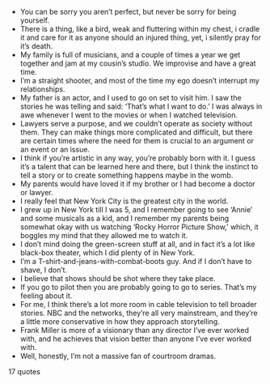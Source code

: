  - You can be sorry you aren’t perfect, but never be sorry for being yourself.
 - There is a thing, like a bird, weak and fluttering within my chest, i cradle it and care for it as anyone should an injured thing, yet, i silently pray for it’s death.
 - My family is full of musicians, and a couple of times a year we get together and jam at my cousin’s studio. We improvise and have a great time.
 - I’m a straight shooter, and most of the time my ego doesn’t interrupt my relationships.
 - My father is an actor, and I used to go on set to visit him. I saw the stories he was telling and said: ‘That’s what I want to do.’ I was always in awe whenever I went to the movies or when I watched television.
 - Lawyers serve a purpose, and we couldn’t operate as society without them. They can make things more complicated and difficult, but there are certain times where the need for them is crucial to an argument or an event or an issue.
 - I think if you’re artistic in any way, you’re probably born with it. I guess it’s a talent that can be learned here and there, but I think the instinct to tell a story or to create something happens maybe in the womb.
 - My parents would have loved it if my brother or I had become a doctor or lawyer.
 - I really feel that New York City is the greatest city in the world.
 - I grew up in New York till I was 5, and I remember going to see ‘Annie’ and some musicals as a kid, and I remember my parents being somewhat okay with us watching ‘Rocky Horror Picture Show,’ which, it boggles my mind that they allowed me to watch it.
 - I don’t mind doing the green-screen stuff at all, and in fact it’s a lot like black-box theater, which I did plenty of in New York.
 - I’m a T-shirt-and-jeans-with-combat-boots guy. And if I don’t have to shave, I don’t.
 - I believe that shows should be shot where they take place.
 - If you go to pilot then you are probably going to go to series. That’s my feeling about it.
 - For me, I think there’s a lot more room in cable television to tell broader stories. NBC and the networks, they’re all very mainstream, and they’re a little more conservative in how they approach storytelling.
 - Frank Miller is more of a visionary than any director I’ve ever worked with, and he achieves that vision better than anyone I’ve ever worked with.
 - Well, honestly, I’m not a massive fan of courtroom dramas.

17 quotes